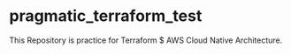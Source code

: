 # pragmatic_terraform_test

This Repository is practice for Terraform $ AWS Cloud Native Architecture.
